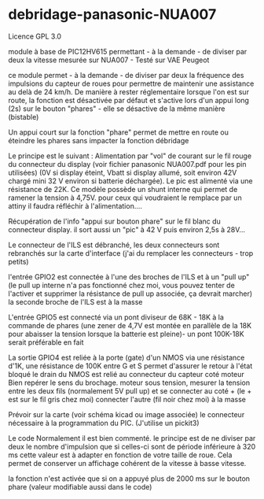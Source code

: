 # debridage-panasonic-NUA007
Licence GPL 3.0

module à base de PIC12HV615 permettant - à la demande - de diviser par deux la vitesse mesurée sur NUA007 - Testé sur VAE Peugeot 

ce module permet - à la demande - de diviser par deux la fréquence des impulsions du capteur de roues pour permettre de maintenir une assistance au delà de 24 km/h. 
De manière à rester réglementaire lorsque l'on est sur route, la fonction est désactivée par défaut et s'active lors d'un appui long (2s) sur le bouton "phares" - elle se désactive de la même manière (bistable)

Un appui court sur la fonction "phare" permet de mettre en route ou éteindre les phares sans impacter la fonction débridage

Le principe est le suivant : 
  Alimentation par "vol" de courant sur le fil rouge du connecteur du display (voir fichier panasonic NUA007.pdf pour les pin utilisées)
  (0V si display éteint, Vbatt si display allumé, soit environ 42V chargé mini 32 V environ si batterie déchargée). 
  Le pic est alimenté via une résistance de 22K. Ce modèle possède un shunt interne qui permet de ramener la tension à 4,75V.
  pour ceux qui voudraient le remplace par un attiny il faudra réfléchir à l'alimentation.... 
  
  Récupération de l'info "appui sur bouton phare" sur le fil blanc du connecteur display. il sort aussi un "pic" à 42 V puis environ 2,5s à 28V...
  
  Le connecteur de l'ILS est débranché, les deux connecteurs sont rebranchés sur la carte d'interface (j'ai du remplacer les connecteurs - trop petits)
  
  l'entrée GPIO2 est connectée à l'une des broches de l'ILS et à un "pull up" 
  (le pull up interne n'a pas fonctionné chez moi, vous pouvez tenter de l'activer et supprimer la résistance de pull up associée, ça devrait marcher)
  la seconde broche de l'ILS est à la masse
  
  L'entrée GPIO5 est connecté via un pont diviseur de 68K - 18K à la commande de phares 
  (une zener de 4,7V est montée en parallèle de la 18K pour abaisser la tension lorsque la batterie est pleine)- 
  un pont 100K-18K serait préférable en fait
  
  La sortie GPIO4 est reliée à la porte (gate) d'un NMOS via une résistance d'1K, 
  une résistance de 100K entre G et S permet d'assurer le retour à l'état bloqué
  le drain du NMOS est relié au connecteur du capteur coté moteur 
  Bien repérer le sens du brochage. moteur sous tension, mesurer la tension entre les deux fils (normalement 5V pull up) et se connecter au coté +
  (le + est sur le fil gris chez moi) connecter l'autre (fil noir chez moi) à la masse
  
  Prévoir sur la carte (voir schéma kicad ou image associée) le connecteur nécessaire à la programmation du PIC. (J'utilise un pickit3)
  
Le code
  Normalement il est bien commenté. le principe est de ne diviser par deux le nombre d'impulsion que si celles-ci sont de période inférieure à 320 ms
  cette valeur est à adapter en fonction de votre taille de roue. Cela permet de conserver un affichage cohérent de la vitesse à basse vitesse. 
  
  la fonction n'est activée que si on a appuyé plus de 2000 ms sur le bouton phare (valeur modifiable aussi dans le code) 
   
  
  
  

